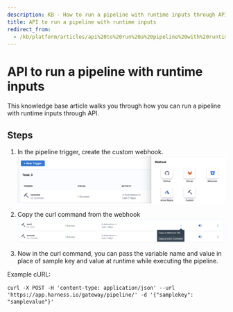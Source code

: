 ```yaml
---
description: KB - How to run a pipeline with runtime inputs through API
title: API to run a pipeline with runtime inputs
redirect_from:
  - /kb/platform/articles/api%20to%20run%20a%20pipeline%20with%20runtime%20inputs
---
```


# API to run a pipeline with runtime inputs

This knowledge base article walks you through how you can run a pipeline with runtime inputs through API.

## Steps

1. In the pipeline trigger, create the custom webhook.
![](../static/webhook.png)

2. Copy the curl command from the webhook
![](../static/curl.png)

3. Now in the curl command, you can pass the variable name and value in place of sample key and value at runtime while executing the pipeline.
   

Example cURL:

```
curl -X POST -H 'content-type: application/json' --url 'https://app.harness.io/gateway/pipeline/' -d '{"samplekey": "samplevalue"}'
```  